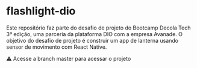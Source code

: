 # flashlight-dio
Este repositório faz parte do desafio de projeto do Bootcamp Decola Tech 3ª edição, uma parceria da plataforma DIO com a empresa Avanade.  O objetivo do desafio de projeto é construir um app de lanterna usando sensor de movimento com React Native.

⚠️ Acesse a branch master para acessar o projeto
